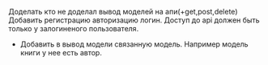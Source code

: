 Доделать кто не доделал вывод моделей на апи(+get,post,delete)
Добавить регистрацию авторизацию логин.
Доступ до аpi должен быть только у залогиненого пользователя.
* Добавить в вывод модели связанную модель. Например модель книги у нее есть автор.
